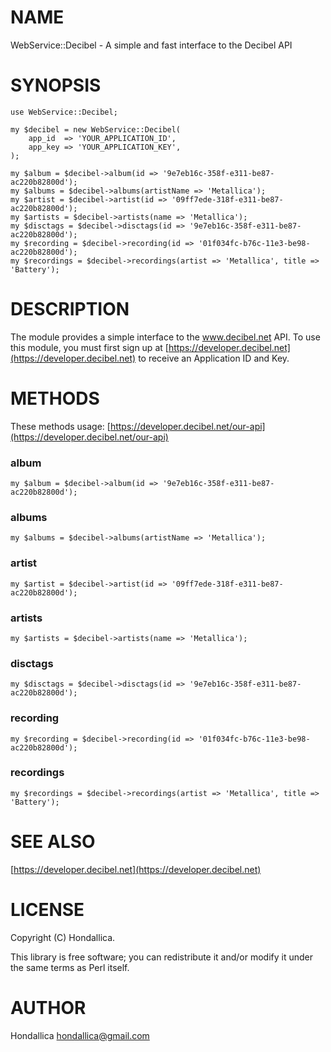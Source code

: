 # NAME

WebService::Decibel - A simple and fast interface to the Decibel API

# SYNOPSIS

    use WebService::Decibel;

    my $decibel = new WebService::Decibel(
        app_id  => 'YOUR_APPLICATION_ID',
        app_key => 'YOUR_APPLICATION_KEY',
    );

    my $album = $decibel->album(id => '9e7eb16c-358f-e311-be87-ac220b82800d');
    my $albums = $decibel->albums(artistName => 'Metallica');
    my $artist = $decibel->artist(id => '09ff7ede-318f-e311-be87-ac220b82800d');
    my $artists = $decibel->artists(name => 'Metallica');
    my $disctags = $decibel->disctags(id => '9e7eb16c-358f-e311-be87-ac220b82800d');
    my $recording = $decibel->recording(id => '01f034fc-b76c-11e3-be98-ac220b82800d');
    my $recordings = $decibel->recordings(artist => 'Metallica', title => 'Battery');

# DESCRIPTION

The module provides a simple interface to the www.decibel.net API. To use this module, you must first sign up at [https://developer.decibel.net](https://developer.decibel.net) to receive an Application ID and Key.

# METHODS

These methods usage: [https://developer.decibel.net/our-api](https://developer.decibel.net/our-api)

### album

    my $album = $decibel->album(id => '9e7eb16c-358f-e311-be87-ac220b82800d');

### albums

    my $albums = $decibel->albums(artistName => 'Metallica');

### artist

    my $artist = $decibel->artist(id => '09ff7ede-318f-e311-be87-ac220b82800d');

### artists

    my $artists = $decibel->artists(name => 'Metallica');

### disctags

    my $disctags = $decibel->disctags(id => '9e7eb16c-358f-e311-be87-ac220b82800d');

### recording

    my $recording = $decibel->recording(id => '01f034fc-b76c-11e3-be98-ac220b82800d');

### recordings

    my $recordings = $decibel->recordings(artist => 'Metallica', title => 'Battery');

# SEE ALSO

[https://developer.decibel.net](https://developer.decibel.net)

# LICENSE

Copyright (C) Hondallica.

This library is free software; you can redistribute it and/or modify
it under the same terms as Perl itself.

# AUTHOR

Hondallica <hondallica@gmail.com>
